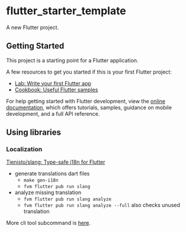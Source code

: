 # flutter_starter_template

A new Flutter project.

## Getting Started

This project is a starting point for a Flutter application.

A few resources to get you started if this is your first Flutter project:

- [Lab: Write your first Flutter app](https://docs.flutter.dev/get-started/codelab)
- [Cookbook: Useful Flutter samples](https://docs.flutter.dev/cookbook)

For help getting started with Flutter development, view the
[online documentation](https://docs.flutter.dev/), which offers tutorials,
samples, guidance on mobile development, and a full API reference.

## Using libraries

### Localization

[Tienisto/slang: Type\-safe i18n for Flutter](https://github.com/Tienisto/slang)

- generate translations dart files
  - `make gen-i18n`
  - `fvm flutter pub run slang`
- analyze missing translation
  - `fvm flutter pub run slang analyze`
  - `fvm flutter pub run slang analyze --full` also checks unused translation

More cli tool subcommand is [here](https://github.com/Tienisto/slang#tools).